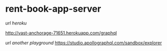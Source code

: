 # rent-book-app-server

*url heroku*

http://vast-anchorage-71651.herokuapp.com/graphql

*url another playground*
https://studio.apollographql.com/sandbox/explorer
